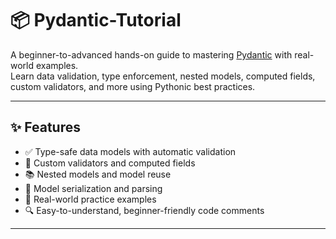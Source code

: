 # 📦 Pydantic-Tutorial

A beginner-to-advanced hands-on guide to mastering [Pydantic](https://docs.pydantic.dev) with real-world examples.  
Learn data validation, type enforcement, nested models, computed fields, custom validators, and more using Pythonic best practices.

---

## ✨ Features

- ✅ Type-safe data models with automatic validation
- 🧠 Custom validators and computed fields
- 📚 Nested models and model reuse
- 🔄 Model serialization and parsing
- 🧪 Real-world practice examples
- 🔍 Easy-to-understand, beginner-friendly code comments

---
